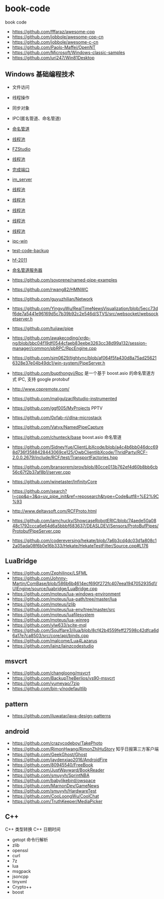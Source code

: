 # book-code
book code

-  https://github.com/fffaraz/awesome-cpp
-  https://github.com/jobbole/awesome-cpp-cn
-  https://github.com/jobbole/awesome-c-cn
-  https://github.com/Paolo-Maffei/OpenNT
-  https://github.com/Microsoft/Windows-classic-samples
-  https://github.com/uri247/Win81Desktop


## Windows 基础编程技术

-  文件访问
-  线程操作
-  同步对象
-  IPC(匿名管道、命名管道)


-  [命名管道](https://github.com/dinodragon/mygooglecode/blob/1a5525ec6ef1b88f94af55a101d520e1aab83100/WindowsCpp/IPC/namepipe/NamedPipeServer.cpp)
-  [线程池](https://github.com/jetlive/skiaming/blob/d6500ec2afe1ab45b8a42470ac9dff30c7297b57/%E6%BA%90%E7%A0%81%E6%B3%A8%E9%87%8A/VS%202010%20Examples/C%2B%2B%20Samples/ATL/Advanced/CThreadPool/ThrdPool.cpp)
-  [FZStudio](https://github.com/submorino/FZStudio)
-  [线程池](https://github.com/philipgreat/cplusplus-windows-test-apps/blob/master/ThreadPoolTest/ThreadPoolTest.cpp)
-  [完成端口](https://github.com/gaarieth/Snippets/blob/2dcd9dc164fa2586283af8ddf1a003604003179a/Windows/Win32/CompletionPort.h)
-  [im_server](https://github.com/legol/im_server)
-  [线程池](https://github.com/lidongmeng/NetworkProgramming/blob/c5878674abdac79edee9b6d30a99bd888fb11537/LearnThreadPool/TThread.hh)
-  [线程池](https://github.com/shanfeng0004/test-online/blob/d797704e36feea3db7684935b0640d47182c389e/ocs_rate/ThreadPool.h)
-  [线程池](https://github.com/qiubinren/exercise/blob/2dddef72ebbff186dc83713674ba436e639d3b7a/cpp/144ThreadPool/CThreadPool.h)
-  [线程池](https://github.com/dengbzh/CThreadPool/blob/77bc37c4c2a893611b41394663e6e0f83820e6fa/src/CThreadPool.h)
-  [线程池](https://github.com/metopa/HTTP_Server/blob/master/src/main.cpp)
-  [ipc-win](https://github.com/OpenSharp/ipc-win)
-  [test-code-backup](https://github.com/CriDos/test-code-backup)
-  [hf-2011](https://github.com/wjcsharp/hf-2011)
-  [命名管道服务器](https://github.com/sachindeshpande/TRapperProject/blob/efe19ddeac91a057bff48d6cb0914652c47655cd/Source/TapRapperApplication/WiimoteCpp/CppNamedPipeServer/CppNamedPipeServer.h)
-  https://github.com/sovprene/named-pipe-examples
-  https://github.com/rwang82/HMNWC
-  https://github.com/guyuzhilian/Network
-  https://github.com/YingyuWu/RealTimeNewsVisualization/blob/5ecc73df6de7a5441e96169d5c7b39b92c2e546d/STVS/src/websocket/websocketserver.h
-  https://github.com/tujiaw/pipe
-  https://github.com/awakecoding/xrdp-ng/blob/bbc04f19df0544cfaeb83eebe3263cc38d99a132/session-manager/common/pbRPC/RpcEngine.cpp
-  https://github.com/sim0629/tightvnc/blob/af064f5fa430d8a75ad256216328e37e04b49dc1/win-system/PipeServer.h





-  https://github.com/bupthongyi/Rpc   是一个基于 boost.asio 的命名管道方式 IPC, 支持 google protobuf
-  http://www.cppremote.com/
-  https://github.com/maligulzar/Rstudio-instrumented
-  https://github.com/ggf005/MyProjects     PPTV
-  https://github.com/0xfab-ri/dlna-microstack
-  https://github.com/Vatyx/NamedPipeCapture
-  https://github.com/chunteck/base     boost.asio 命名管道
-  https://github.com/SidneyYue/ClientLibXcode/blob/a4c4b6bb046dcc698d736f3588428443069ce125/OwbClientlibXcode/ThridParty/RCF-2.0.0.2679/include/RCF/test/TransportFactories.hpp
-  https://github.com/bransorem/prov/blob/80cce013b762ef4d60b8bb6cb56c67f2b37af8b1/server.cpp
-  https://github.com/winetaster/InfinityCore
-  https://github.com/search?l=cpp&p=3&q=uv_pipe_init&ref=reposearch&type=Code&utf8=%E2%9C%93
-  http://www.deltavsoft.com/RCFProto.html
-  https://github.com/iamchucky/ShowcaseRobotERIC/blob/74aede50a0848c1792ccca6e64d6a5bbbf683637/DEASLDEV/Sensors/ProtoBufPipes/ProtobufPipeServer.cpp
-  https://github.com/codereversing/hekate/blob/7a6b3cd4dc03d1a808c12a05ada08f6b0e16b333/Hekate/HekateTestFilter/Source.cpp#L176


## LuaBridge

-  https://github.com/Zephilinox/LSFML
-  https://github.com/Johnny-Martin/ComBase/blob/586b6b4614ecf690f272fc407eea1947052935d1/UIEngine/source/luabridge/LuaBridge.cpp
-  https://github.com/moteus/lua-windows-environment
-  https://github.com/moteus/lua-path/tree/master/lua
-  https://github.com/moteus/lzlib
-  https://github.com/moteus/lua-env/tree/master/src
-  https://github.com/moteus/luafilesystem
-  https://github.com/moteus/lua-winreg
-  https://github.com/ylw633/scite-mql
-  https://github.com/Soulflare3/ilua/blob/8cf42b4559feff27598c42dfca6d6a17e7ca8503/src/core/api/binds.cpp
-  https://github.com/malcome/Lua4Lazarus
-  https://github.com/lainz/lainzcodestudio



## msvcrt

-  https://github.com/changloong/msvcrt
-  https://github.com/BackupTheBerlios/vs90-msvcrt
-  https://github.com/yumeyao/7zip
-  https://github.com/bin-y/nodefaultlib


## pattern

-  https://github.com/iluwatar/java-design-patterns


## android

-  https://github.com/crazycodeboy/TakePhoto
-  https://github.com/RimonHwang/RimonZhiHuStory   知乎日报第三方客户端
-  https://github.com/GeekGhost/Ghost
-  https://github.com/jaydenxiao2016/AndroidFire
-  https://github.com/80945540/FreeBook
-  https://github.com/JustWayward/BookReader
-  https://github.com/smuyyh/SprintNBA
-  https://github.com/babylikebird/owspace
-  https://github.com/MarnonDev/GameNews
-  https://github.com/smuyyh/HardwareTest
-  https://github.com/CooLoongWu/CoolChat
-  https://github.com/TruthKeeper/MediaPicker



## C++ 


C++ 类型转换
C++ 日期时间


- getopt 命令行解析
- zlib
- openssl
- curl
- 7z
- lua
- msgpack
- jsoncpp
- tinyxml
- Crypto++
- boost